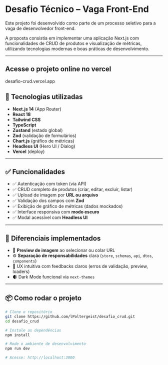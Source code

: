 # Desafio Técnico – Vaga Front-End

Este projeto foi desenvolvido como parte de um processo seletivo para a vaga de desenvolvedor front-end.

A proposta consistia em implementar uma aplicação Next.js com funcionalidades de CRUD de produtos e visualização de métricas, utilizando tecnologias modernas e boas práticas de desenvolvimento.

---

## Acesse o projeto online no vercel

desafio-crud.vercel.app

## 🚀 Tecnologias utilizadas

- **Next.js 14** (App Router)
- **React 18**
- **Tailwind CSS**
- **TypeScript**
- **Zustand** (estado global)
- **Zod** (validação de formulários)
- **Chart.js** (gráfico de métricas)
- **Headless UI** (Hero UI / Dialog)
- **Vercel** (deploy)

---

## ✅ Funcionalidades

- ✅ Autenticação com token (via API)
- ✅ CRUD completo de produtos (criar, editar, excluir, listar)
- ✅ Upload de imagem por **URL ou arquivo**
- ✅ Validação dos campos com **Zod**
- ✅ Exibição de gráfico de métricas (dados mockados)
- ✅ Interface responsiva com **modo escuro**
- ✅ Modal acessível com **Headless UI**

---

## 🧠 Diferenciais implementados

- 🧩 **Preview de imagem** ao selecionar ou colar URL
- ⚙️ **Separação de responsabilidades** clara (`store`, `schemas`, `api`, `dtos`, `components`)
- 💬 UX intuitiva com feedbacks claros (erros de validação, preview, loaders)
- 🌒 Dark Mode funcional via `next-themes`

---

## 📦 Como rodar o projeto

```bash
# Clone o repositório
git clone https://github.com/lPoltergeist/desafio_crud.git
cd desafio_crud

# Instale as dependências
npm install

# Rode o ambiente de desenvolvimento
npm run dev

# Acesse: http://localhost:3000

